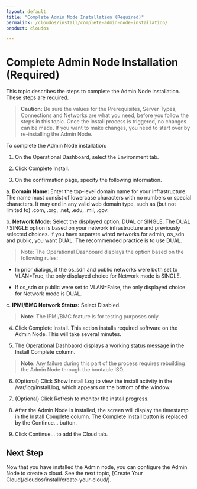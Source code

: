 ```yaml
---
layout: default
title: "Complete Admin Node Installation (Required)"
permalink: /cloudos/install/complete-admin-node-installation/
product: cloudos

---
```


# Complete Admin Node Installation (Required)

This topic describes the steps to complete the Admin Node installation. These steps are required. 

> **Caution:** Be sure the values for the Prerequisites, Server Types, Connections and Networks
are what you need, before you follow the steps in this topic. Once the install process is triggered, no
changes can be made. If you want to make changes, you need to start over by re-installing the
Admin Node.  

To complete the Admin Node installation:

1. On the Operational Dashboard, select the Environment tab.

2. Click Complete Install.

3. On the confirmation page, specify the following information.

 a. **Domain Name:** Enter the top-level domain name for your infrastructure. The name must
consist of lowercase characters with no numbers or special characters. It may end in any valid web domain type, such as (but not limited to) 
.com, .org, .net, .edu, .mil, .gov.

 b. **Network Mode:** Select the displayed option, DUAL or SINGLE. The DUAL / SINGLE option is based on your network infrastructure and previously selected choices. If you have
separate wired networks for admin, os_sdn and public, you want DUAL. The recommended practice is to use DUAL.

> Note: The Operational Dashboard displays the option based on the following rules:

  * In prior dialogs, if the os_sdn and public networks were both set to VLAN=True, the only displayed choice for Network mode is SINGLE.
  
  * If os_sdn or public were set to VLAN=False, the only displayed choice for Network mode is DUAL.
  
 c. **IPMI/BMC Network Status:** Select Disabled.

> **Note:** The IPMI/BMC feature is for testing purposes only.

4. Click Complete Install. This action installs required software on the Admin Node. This will take several minutes.

5. The Operational Dashbaord displays a working status message in the Install Complete column.

> **Note:** Any failure during this part of the process requires rebuilding the Admin Node through the bootable ISO. 

6. (Optional) Click Show Install Log to view the install activity in the /var/log/install.log, which appears on the bottom of the window.

7. (Optional) Click Refresh to monitor the install progress.

8. After the Admin Node is installed, the screen will display the timestamp in the Install Complete column. The Complete Install button is replaced by the Continue... button.

9. Click Continue... to add the Cloud tab.

## Next Step

Now that you have installed the Admin node, you can configure the Admin Node to create a cloud. See the next topic, [Create Your Cloud(/cloudos/install/create-your-cloud/).

